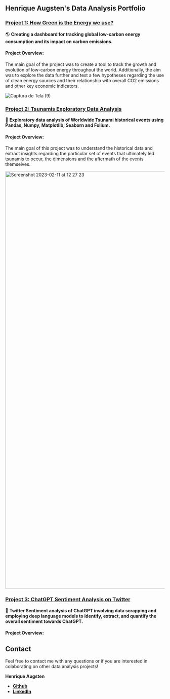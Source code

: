 ## Henrique Augsten's Data Analysis Portfolio

### [Project 1: How Green is the Energy we use?](https://github.com/hafluz/energy_data)
🌎 **Creating a dashboard for tracking global low-carbon energy consumption and its impact on carbon emissions.**

#### Project Overview:
The main goal of the project was to create a tool to track the growth and evolution of low-carbon energy throughout the world. Additionally, the aim was to explore the data further and test a few hypotheses regarding the use of clean energy sources and their relationship with overall CO2 emissions and other key economic indicators.

![Captura de Tela (9)](https://user-images.githubusercontent.com/122936255/215545006-45224a36-7173-4e34-978f-217180bcca6f.png)



### [Project 2: Tsunamis Exploratory Data Analysis](https://github.com/hafluz/tsunami_exploratory)
🌊 **Exploratory data analysis of Worldwide Tsunami historical events using Pandas, Numpy, Matplotlib, Seaborn and Folium.**

#### Project Overview:
The main goal of this project was to understand the historical data and extract insights regarding the particular set of events that ultimately led tsunamis to occur, the dimensions and the aftermath of the events themselves.

<img width="1317" alt="Screenshot 2023-02-11 at 12 27 23" src="https://user-images.githubusercontent.com/122936255/218266767-0c348863-e6d9-4bdf-a534-9b36b17ab2a9.png">



### [Project 3: ChatGPT Sentiment Analysis on Twitter](https://github.com/hafluz/sentiment_analysis)
💬 **Twitter Sentiment analysis of ChatGPT involving data scrapping and employing deep language models to identify, extract, and quantify the overall sentiment towards ChatGPT.**

#### Project Overview:



## Contact
Feel free to contact me with any questions or if you are interested in colaborating on other data analysis projects!

**Henrique Augsten**

* **[Github](https://github.com/hafluz)**
* **[LinkedIn](https://www.linkedin.com/in/henrique-augsten)**
